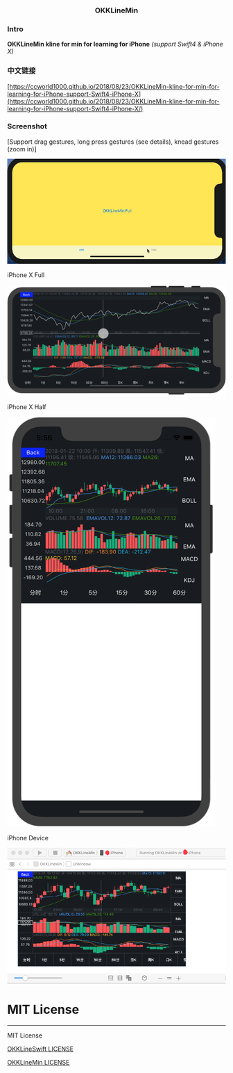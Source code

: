 <H3 align="center">OKKLineMin</H3>

### Intro

**OKKLineMin kline for min for learning for iPhone** *(support Swift4 & iPhone X)* 

### 中文链接
[https://ccworld1000.github.io/2018/08/23/OKKLineMin-kline-for-min-for-learning-for-iPhone-support-Swift4-iPhone-X](https://ccworld1000.github.io/2018/08/23/OKKLineMin-kline-for-min-for-learning-for-iPhone-support-Swift4-iPhone-X/)

### Screenshot

[Support drag gestures, long press gestures (see details), knead gestures (zoom in)]

![OKKLineMin](https://github.com/ccworld1000/OKKLineMin/blob/master/Screenshot/OKKLineMin.gif)

iPhone X Full

![X](https://github.com/ccworld1000/OKKLineMin/blob/master/Screenshot/X.png) 

iPhone X Half

![X](https://github.com/ccworld1000/OKKLineMin/blob/master/Screenshot/Half.png) 

iPhone Device

![iPhoneDevice](https://github.com/ccworld1000/OKKLineMin/blob/master/Screenshot/iPhoneDevice.png) 


# MIT License
***

MIT License

[OKKLineSwift LICENSE](LICENSE.MIT/LICENSE.OKKLineSwift.txt)

[OKKLineMin LICENSE](LICENSE.MIT/LICENSE.OKKLineMin.txt) 

